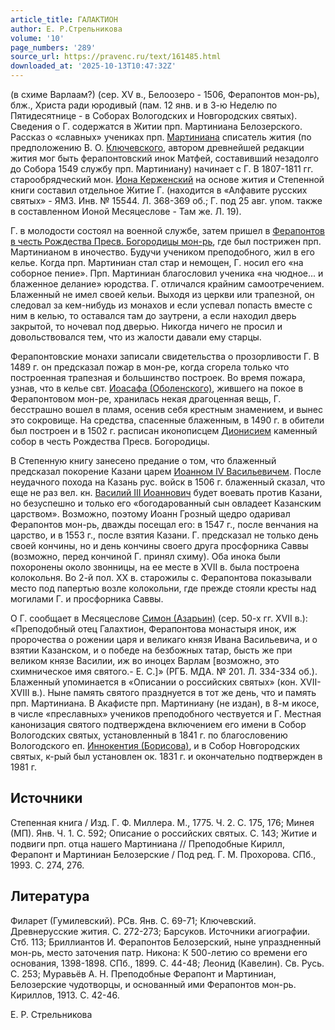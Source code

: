 ```yaml
---
article_title: ГАЛАКТИОН
author: Е. Р.Стрельникова
volume: '10'
page_numbers: '289'
source_url: https://pravenc.ru/text/161485.html
downloaded_at: '2025-10-13T10:47:32Z'
---
```


(в схиме Варлаам?) (сер. XV в., Белоозеро - 1506, Ферапонтов мон-рь), блж., Христа ради юродивый (пам. 12 янв. и в 3-ю Неделю по Пятидесятнице - в Соборах Вологодских и Новгородских святых). Сведения о Г. содержатся в Житии прп. Мартиниана Белозерского. Рассказ о «славных» учениках прп. [Мартиниана](https://pravenc.ru/text/Мартиниана.html) списатель жития (по предположению В. О. [Ключевского](https://pravenc.ru/text/Ключевский.html), автором древнейшей редакции жития мог быть ферапонтовский инок Матфей, составивший незадолго до Собора 1549 службу прп. Мартиниану) начинает с Г. В 1807-1811 гг. старообрядческий мон. [Иона Керженский](<https://pravenc.ru/text/Иона Керженский.html>) на основе жития и Степенной книги составил отдельное Житие Г. (находится в «Алфавите русских святых» - ЯМЗ. Инв. № 15544. Л. 368-369 об.; Г. под 25 авг. упом. также в составленном Ионой Месяцеслове - Там же. Л. 19).

Г. в молодости состоял на военной службе, затем пришел в [Ферапонтов в честь Рождества Пресв. Богородицы мон-рь](<https://pravenc.ru/text/Ферапонтов в честь Рождества Пресв  Богородицы мон-рь.html>), где был пострижен прп. Мартинианом в иночество. Будучи учеником преподобного, жил в его келье. Когда прп. Мартиниан стал стар и немощен, Г. носил его «на соборное пение». Прп. Мартиниан благословил ученика «на чюдное... и блаженное делание» юродства. Г. отличался крайним самоотречением. Блаженный не имел своей кельи. Выходя из церкви или трапезной, он следовал за кем-нибудь из монахов и если успевал попасть вместе с ним в келью, то оставался там до заутрени, а если находил дверь закрытой, то ночевал под дверью. Никогда ничего не просил и довольствовался тем, что из жалости давали ему старцы.

Ферапонтовские монахи записали свидетельства о прозорливости Г. В 1489 г. он предсказал пожар в мон-ре, когда сгорела только что построенная трапезная и большинство построек. Во время пожара, узнав, что в келье свт. [Иоасафа (Оболенского)](<https://pravenc.ru/text/Иоасафа (Оболенского).html>), жившего на покое в Ферапонтовом мон-ре, хранилась некая драгоценная вещь, Г. бесстрашно вошел в пламя, осенив себя крестным знамением, и вынес это сокровище. На средства, спасенные блаженным, в 1490 г. в обители был построен и в 1502 г. расписан иконописцем [Дионисием](https://pravenc.ru/text/Дионисий.html) каменный собор в честь Рождества Пресв. Богородицы.

В Степенную книгу занесено предание о том, что блаженный предсказал покорение Казани царем [Иоанном IV Васильевичем](<https://pravenc.ru/text/ИОАНН IV ВАСИЛЬЕВИЧ.html>). После неудачного похода на Казань рус. войск в 1506 г. блаженный сказал, что еще не раз вел. кн. [Василий III Иоаннович](<https://pravenc.ru/text/Василий III Иоаннович.html>) будет воевать против Казани, но безуспешно и только его «богодарованный сын овладеет Казанским царством». Возможно, поэтому Иоанн Грозный щедро одаривал Ферапонтов мон-рь, дважды посещал его: в 1547 г., после венчания на царство, и в 1553 г., после взятия Казани. Г. предсказал не только день своей кончины, но и день кончины своего друга просфорника Саввы (возможно, перед кончиной Г. принял схиму). Оба инока были похоронены около звонницы, на ее месте в XVII в. была построена колокольня. Во 2-й пол. ХХ в. старожилы с. Ферапонтова показывали место под папертью возле колокольни, где прежде стояли кресты над могилами Г. и просфорника Саввы.

О Г. сообщает в Месяцеслове [Симон (Азарьин)](<https://pravenc.ru/text/Симон (Азарьин).html>) (сер. 50-х гг. XVII в.): «Преподобный отец Галахтион, Ферапонтова монастыря инок, иж пророчества о рожении царя и великаго князя Ивана Васильевича, и о взятии Казанском, и о победе на безбожных татар, бысть же при великом князе Василии, иж во иноцех Варлам [возможно, это схимническое имя святого.- Е. С.]» (РГБ. МДА. № 201. Л. 334-334 об.). Блаженный упоминается в «Описании о российских святых» (кон. XVII-XVIII в.). Ныне память святого празднуется в тот же день, что и память прп. Мартиниана. В Акафисте прп. Мартиниану (не издан), в 8-м икосе, в числе «преславных» учеников преподобного чествуется и Г. Местная канонизация святого подтверждена включением его имени в Собор Вологодских святых, установленный в 1841 г. по благословению Вологодского еп. [Иннокентия (Борисова)](<https://pravenc.ru/text/Иннокентия (Борисова).html>), и в Собор Новгородских святых, к-рый был установлен ок. 1831 г. и окончательно подтвержден в 1981 г.

## Источники

Степенная книга / Изд. Г. Ф. Миллера. М., 1775. Ч. 2. С. 175, 176; Минея (МП). Янв. Ч. 1. С. 592; Описание о российских святых. С. 143; Житие и подвиги прп. отца нашего Мартиниана // Преподобные Кирилл, Ферапонт и Мартиниан Белозерские / Под ред. Г. М. Прохорова. СПб., 1993. С. 274, 276.

## Литература

Филарет (Гумилевский). РСв. Янв. С. 69-71; Ключевский. Древнерусские жития. С. 272-273; Барсуков. Источники агиографии. Стб. 113; Бриллиантов И. Ферапонтов Белозерский, ныне упраздненный мон-рь, место заточения патр. Никона: К 500-летию со времени его основания, 1398-1898. СПб., 1899. С. 44-48; Леонид (Кавелин). Св. Русь. С. 253; Муравьёв А. Н. Преподобные Ферапонт и Мартиниан, Белозерские чудотворцы, и основанный ими Ферапонтов мон-рь. Кириллов, 1913. С. 42-46.

Е. Р.  Стрельникова
